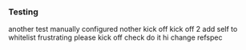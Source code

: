 ### Testing
another test manually configured
nother
kick off
kick off 2
add self to whitelist
frustrating
please kick off
check
do it
hi
change refspec
